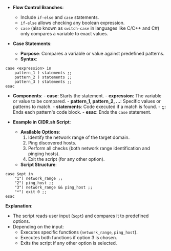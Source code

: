 - **Flow Control Branches**:
    - Include `if-else` and `case` statements.
    - `if-else` allows checking any boolean expression.
    - `case` (also known as `switch-case` in languages like C/C++ and C#) only compares a variable to exact values.

- **Case Statements**:
    - **Purpose**: Compares a variable or value against predefined patterns.
    - **Syntax**:
```
case <expression> in
    pattern_1 ) statements ;;
    pattern_2 ) statements ;;
    pattern_3 ) statements ;;
esac
```
- **Components**:
        - **case**: Starts the statement.
        - **expression**: The variable or value to be compared.
        - **pattern_1, pattern_2, ...**: Specific values or patterns to match.
        - **statements**: Code executed if a match is found.
        - **;;**: Ends each pattern's code block.
        - **esac**: Ends the `case` statement.

- **Example in CIDR.sh Script**:
    - **Available Options**:
        1. Identify the network range of the target domain.
        2. Ping discovered hosts.
        3. Perform all checks (both network range identification and pinging hosts).
        4. Exit the script (for any other option).
    - **Script Structure**:
```
case $opt in
    "1") network_range ;;
    "2") ping_host ;;
    "3") network_range && ping_host ;;
    "*") exit 0 ;;
esac
```
**Explanation**:
- The script reads user input (`$opt`) and compares it to predefined options.
- Depending on the input:
    - Executes specific functions (`network_range`, `ping_host`).
    - Executes both functions if option 3 is chosen.
    - Exits the script if any other option is selected.